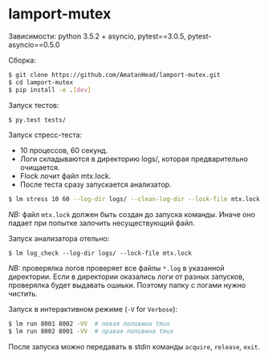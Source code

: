 # lamport-mutex

Зависимости:
python 3.5.2 + asyncio, pytest==3.0.5, pytest-asyncio==0.5.0
 
Сборка:
```bash
$ git clone https://github.com/AmatanHead/lamport-mutex.git
$ cd lamport-mutex
$ pip install -e .[dev]
```
 
Запуск тестов:
```bash
$ py.test tests/
```
 
Запуск стресс-теста:

- 10 процессов, 60 секунд.
- Логи складываются в директорию logs/, которая предварительно очищается.
- Flock лочит файл mtx.lock.
- После теста сразу запускается анализатор.

```bash
$ lm stress 10 60 --log-dir logs/ --clean-log-dir --lock-file mtx.lock --check
```
*NB:* файл `mtx.lock` должен быть создан до запуска команды. Иначе оно падает при попытке залочить несуществующий файл.
 
Запуск анализатора отельно:
```
$ lm log_check --log-dir logs/ --lock-file mtx.lock
```
*NB:* проверялка логов проверяет все файлы `*.log` в указанной директории.
Если в директории оказались логи от разных запусков, проверялка будет выдавать ошиьки.
Поэтому папку с логами нужно чистить.
 
Запуск в интерактивном режиме (`-V` for `Verbose`):
```bash
$ lm run 8001 8002 -VV  # левая половина tmux
$ lm run 8002 8001 -VV  # правая половина tmux
```

После запуска можно передавать в stdin команды `acquire`, `release`, `exit`.
